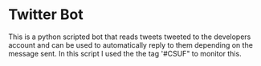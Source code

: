 # Twitter Bot

This is a python scripted bot that reads tweets tweeted to the developers account and can be used to automatically reply to them depending on the message sent. In this script I used the the tag '#CSUF" to monitor this.
